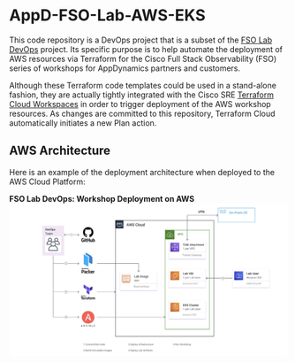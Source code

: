 # AppD-FSO-Lab-AWS-EKS

This code repository is a DevOps project that is a subset of the [FSO Lab DevOps](https://github.com/APO-SRE/fso-lab-devops) 
project. Its specific purpose is to help automate the deployment of AWS resources via Terraform for 
the Cisco Full Stack Observability (FSO) series of workshops for AppDynamics partners and customers.  

Although these Terraform code templates could be used in a stand-alone fashion, they are actually tightly 
integrated with the Cisco SRE [Terraform Cloud Workspaces](https://www.terraform.io/cloud-docs/workspaces) 
in order to trigger deployment of the AWS workshop resources. As changes are committed to this repository, 
Terraform Cloud automatically initiates a new Plan action.

## AWS Architecture

Here is an example of the deployment architecture when deployed to the AWS Cloud Platform:  

__FSO Lab DevOps: Workshop Deployment on AWS__
![Workshop_Deployment_on_AWS](./docs/images/FSO-Lab-DevOps-Workshop-Deployment-on-AWS.png)
